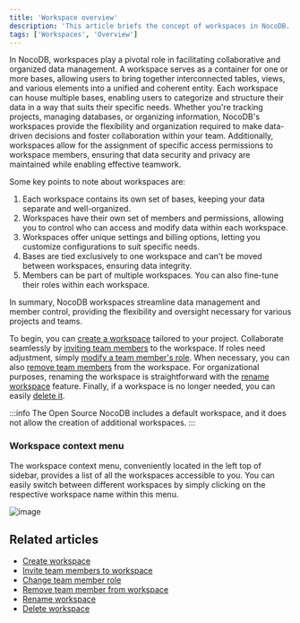 ```yaml
---
title: 'Workspace overview'
description: 'This article briefs the concept of workspaces in NocoDB.'
tags: ['Workspaces', 'Overview']
---
```


In NocoDB, workspaces play a pivotal role in facilitating collaborative and organized data management. A workspace serves as a container for one or more bases, allowing users to bring together interconnected tables, views, and various elements into a unified and coherent entity. Each workspace can house multiple bases, enabling users to categorize and structure their data in a way that suits their specific needs. Whether you're tracking projects, managing databases, or organizing information, NocoDB's workspaces provide the flexibility and organization required to make data-driven decisions and foster collaboration within your team. Additionally, workspaces allow for the assignment of specific access permissions to workspace members, ensuring that data security and privacy are maintained while enabling effective teamwork.

Some key points to note about workspaces are:
1. Each workspace contains its own set of bases, keeping your data separate and well-organized.
2. Workspaces have their own set of members and permissions, allowing you to control who can access and modify data within each workspace.
3. Workspaces offer unique settings and billing options, letting you customize configurations to suit specific needs.
4. Bases are tied exclusively to one workspace and can't be moved between workspaces, ensuring data integrity.
5. Members can be part of multiple workspaces. You can also fine-tune their roles within each workspace.

In summary, NocoDB workspaces streamline data management and member control, providing the flexibility and oversight necessary for various projects and teams.

To begin, you can [create a workspace](/workspaces/create-workspace) tailored to your project. Collaborate seamlessly by [inviting team members](/workspaces/workspace-collaboration) to the workspace. If roles need adjustment, simply [modify a team member's role](/workspaces/workspace-collaboration#modify-workspace-member-roles). When necessary, you can also [remove team members](/workspaces/workspace-collaboration#remove-workspace-members) from the workspace. For organizational purposes, renaming the workspace is straightforward with the [rename workspace](/workspaces/actions-on-workspace#rename-workspace) feature. Finally, if a workspace is no longer needed, you can easily [delete it](/workspaces/actions-on-workspace#delete-workspace). 

:::info
The Open Source NocoDB includes a default workspace, and it does not allow the creation of additional workspaces.
:::

### Workspace context menu

The workspace context menu, conveniently located in the left top of sidebar, provides a list of all the workspaces accessible to you. 
You can easily switch between different workspaces by simply clicking on the respective workspace name within this menu.

![image](/img/v2/workspace/workspace-context-menu.png)

## Related articles
- [Create workspace](/workspaces/create-workspace)
- [Invite team members to workspace](/workspaces/workspace-collaboration)
- [Change team member role](/workspaces/workspace-collaboration#modify-workspace-member-roles)
- [Remove team member from workspace](/workspaces/workspace-collaboration#remove-workspace-members)
- [Rename workspace](/workspaces/actions-on-workspace#rename-workspace)
- [Delete workspace](/workspaces/actions-on-workspace#delete-workspace)


[//]: # (Workspaces in NocoDB are collection of one or more [Bases]&#40;/bases/base-overview&#41;. You can create multiple workspaces to organize your bases and members. Some of the key points to note about workspaces are:)
[//]: # (- Each workspace has its own set of bases.)
[//]: # (- Each workspace has its own set of members and access permissions.)
[//]: # (- Each workspace has its own set of settings & billing plans)
[//]: # (- A base can be a part of only one workspace & cannot be moved between workspaces.)
[//]: # (- A member can be a member of multiple workspaces.)
[//]: # (- A member can have different access permissions in different workspaces.)
